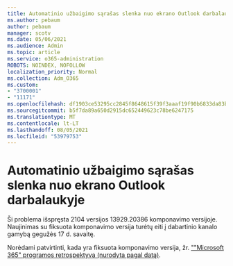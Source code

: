 ```yaml
---
title: Automatinio užbaigimo sąrašas slenka nuo ekrano Outlook darbalaukyje
ms.author: pebaum
author: pebaum
manager: scotv
ms.date: 05/06/2021
ms.audience: Admin
ms.topic: article
ms.service: o365-administration
ROBOTS: NOINDEX, NOFOLLOW
localization_priority: Normal
ms.collection: Adm_O365
ms.custom:
- "3700001"
- "11171"
ms.openlocfilehash: df1903ce53295cc2845f8648615f39f3aaaf19f90b6833da83b27ba836e44d4e
ms.sourcegitcommit: b5f7da89a650d2915dc652449623c78be6247175
ms.translationtype: MT
ms.contentlocale: lt-LT
ms.lasthandoff: 08/05/2021
ms.locfileid: "53979753"
---
```

# <a name="autocomplete-list-scrolls-off-the-screen-in-outlook-desktop"></a>Automatinio užbaigimo sąrašas slenka nuo ekrano Outlook darbalaukyje

Ši problema išspręsta 2104 versijos 13929.20386 komponavimo versijoje. Naujinimas su fiksuota komponavimo versija turėtų eiti į dabartinio kanalo gamybą gegužės 17 d. savaitę. 

Norėdami patvirtinti, kada yra fiksuota komponavimo versija, žr. [""Microsoft 365" programos retrospektyva (nurodyta pagal datą)](/officeupdates/update-history-microsoft365-apps-by-date).